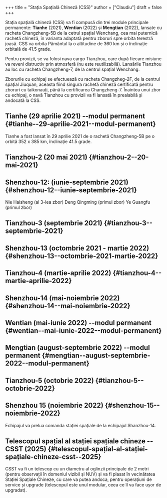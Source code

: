 +++
title = "Stația Spațială Chineză (CSS)"
author = ["Claudiu"]
draft = false
+++

Stația spațială chineză (CSS) va fi compusă din trei module principale permanente: **Tianhe** (2021), **Wentian** (2022) și **Mengtian** (2022), lansate cu racheta Changzheng-5B de la cetrul spațial Wenchang, cea mai puternică rachetă chineză, în varianta adaptată pentru zboruri spre orbita terestră joasă. CSS va orbita Pământul la o altitudine de 360 km și o înclinație orbitală de 41.5 grade.

Pentru provizii, se va folosi nava cargo Tianzhou, care după fiecare misiune va reveni distructiv prin atmosferă (nu este reutilizabilă). Lansările Tianzhou au loc cu racheta Changzheng-7, de la centrul spațial Wenchang.

Zborurile cu echipaj se efectuează cu racheta Changzheg-2F, de la centrul spațial Jiuquan, aceasta fiind singura rachetă chineză certificată pentru zboruri cu taikonauți, până la certificarea Changzheng-7. Înaintea unui zbor cu echipaj, o navă Tianzhou cu provizii va fi lansată în prealabilă și andocată la CSS.


## Tianhe (29 aprilie 2021) --modul permanent {#tianhe--29-aprilie-2021--modul-permanent}

Tianhe a fost lansat în 29 aprilie 2021 de o rachetă Changzheng-5B pe o orbită 352 x 385 km, înclinație 41.5 grade.


## Tianzhou-2 (20 mai 2021) {#tianzhou-2--20-mai-2021}


## Shenzhou-12: (iunie-septembrie 2021) {#shenzhou-12--iunie-septembrie-2021}

Nie Haisheng (al 3-lea zbor)
Deng Qingming (primul zbor)
Ye Guangfu (primul zbor)


## Tianzhou-3 (septembrie 2021) {#tianzhou-3--septembrie-2021}


## Shenzhou-13 (octombrie 2021 - martie 2022) {#shenzhou-13--octombrie-2021-martie-2022}


## Tianzhou-4 (martie-aprilie 2022) {#tianzhou-4--martie-aprilie-2022}


## Shenzhou-14 (mai-noiembrie 2022) {#shenzhou-14--mai-noiembrie-2022}


## Wentian (mai-iunie 2022) --modul permanent {#wentian--mai-iunie-2022--modul-permanent}


## Mengtian (august-septembrie 2022) --modul permanent {#mengtian--august-septembrie-2022--modul-permanent}


## Tianzhou-5 (octobrie 2022) {#tianzhou-5--octobrie-2022}


## Shenzhou 15 (noiembrie 2022) {#shenzhou-15--noiembrie-2022}

Echipajul  va prelua comanda stației spațiale de la echipajul Shanzhou-14.


## Telescopul spațial al stației spațiale chineze --CSST (2025) {#telescopul-spațial-al-stației-spațiale-chineze-csst--2025}

CSST va fi un telescop cu un diametru al oglinzii principale de 2 metri (pentru observații în domeniul vizibil și NUV) și va fi plasat în vecinătatea Stației Spațiale Chineze, cu care va putea andoca, pentru operațiuni de service și upgrade (telescopul este unul modular, ceea ce îl va face ușor de upgradat).